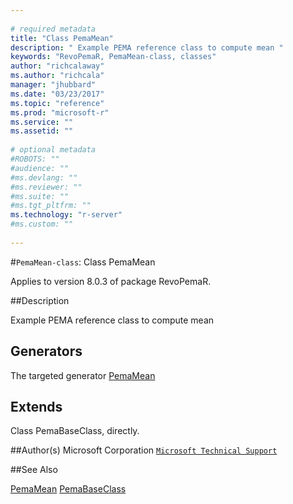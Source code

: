 ```yaml
--- 
 
# required metadata 
title: "Class PemaMean" 
description: " Example PEMA reference class to compute mean " 
keywords: "RevoPemaR, PemaMean-class, classes" 
author: "richcalaway"
ms.author: "richcala" 
manager: "jhubbard" 
ms.date: "03/23/2017" 
ms.topic: "reference" 
ms.prod: "microsoft-r" 
ms.service: "" 
ms.assetid: "" 
 
# optional metadata 
#ROBOTS: "" 
#audience: "" 
#ms.devlang: "" 
#ms.reviewer: "" 
#ms.suite: "" 
#ms.tgt_pltfrm: "" 
ms.technology: "r-server" 
#ms.custom: "" 
 
--- 
```

 
 
 
 #`PemaMean-class`: Class PemaMean

 Applies to version 8.0.3 of package RevoPemaR.
 
 ##Description
 
Example PEMA reference class to compute mean
 
 
 ## Generators 

 
The targeted generator [PemaMean](pemamean.md)

 
 ## Extends 

 
Class PemaBaseClass, directly.
 
 
 ##Author(s)
 Microsoft Corporation [`Microsoft Technical Support`](https://go.microsoft.com/fwlink/?LinkID=698556&clcid=0x409)
 
 
 ##See Also
 
[PemaMean](pemamean.md)
[PemaBaseClass](pemabaseclass.md)
   
 
